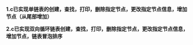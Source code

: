 
**1.c已实现单链表的创建，查找，打印，删除指定节点，更改指定节点信息，增加节点（从尾部增加）**

**2.c已实现双向循环链表创建，查找，打印，删除指定节点，更改指定节点信息，增加节点，链表冒泡排序**

